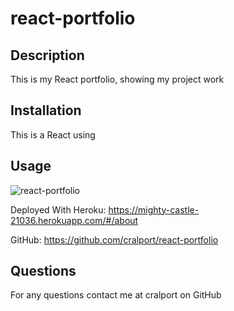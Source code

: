 # react-portfolio

## Description

This is my React portfolio, showing my project work

## Installation

This is a React using 

## Usage

![react-portfolio](https://user-images.githubusercontent.com/77599683/126132542-07a5a054-2472-4216-a89c-66ae745526d6.png)


Deployed With Heroku: https://mighty-castle-21036.herokuapp.com/#/about

GitHub: https://github.com/cralport/react-portfolio



## Questions

For any questions contact me at cralport on GitHub